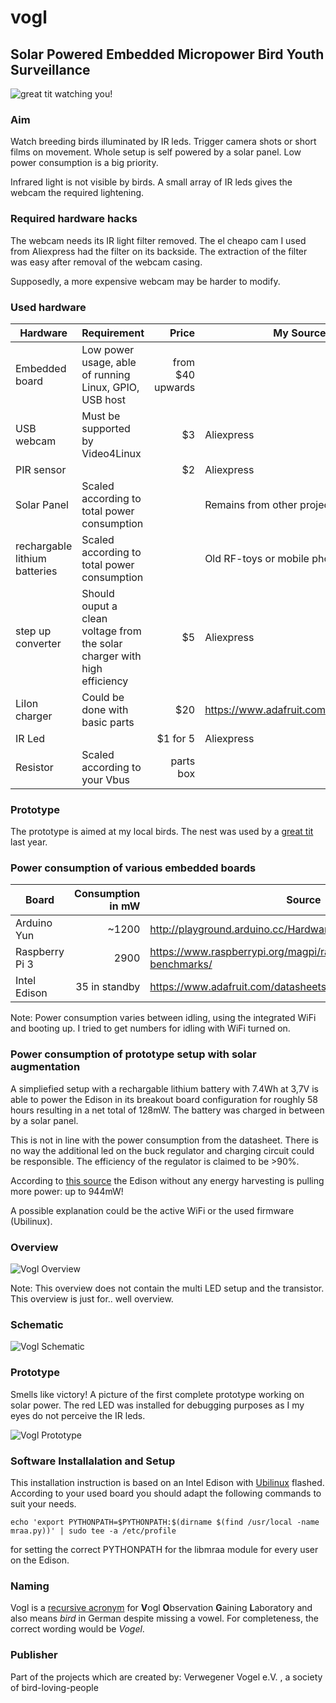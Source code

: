 # vogl
## Solar Powered Embedded Micropower Bird Youth Surveillance

![great tit watching you!](https://upload.wikimedia.org/wikipedia/commons/thumb/3/3c/Great_Tit_%28Parus_major%29_1.jpg/800px-Great_Tit_%28Parus_major%29_1.jpg)

### Aim 
Watch breeding birds illuminated by IR leds. Trigger camera shots or short films on movement. Whole setup is
self powered by a solar panel. Low power consumption is a big priority.

Infrared light is not visible by birds. A small array of IR leds gives the webcam the required lightening.

### Required hardware hacks
The webcam needs its IR light filter removed. The el cheapo cam I used from Aliexpress had the filter on its backside. The
extraction of the filter was easy after removal of the webcam casing.

Supposedly, a more expensive webcam may be harder to modify.

### Used hardware
|Hardware|Requirement|Price|My Source|
|--------|-----------|----:|------|
|Embedded board|Low power usage, able of running Linux, GPIO, USB host|from $40 upwards||
|USB webcam|Must be supported by Video4Linux|$3|Aliexpress|
|PIR sensor||$2|Aliexpress|
|Solar Panel|Scaled according to total power consumption||Remains from other projects|
|rechargable lithium batteries|Scaled according to total power consumption||Old RF-toys or mobile phones|
|step up converter|Should ouput a clean voltage from the solar charger with high efficiency|$5|Aliexpress|
|LiIon charger|Could be done with basic parts|$20|https://www.adafruit.com/products/390|
|IR Led||$1 for 5|Aliexpress|
|Resistor|Scaled according to your Vbus|parts box|

### Prototype
The prototype is aimed at my local birds. The nest was used by a [great tit](https://en.wikipedia.org/wiki/Great_tit) last year.

### Power consumption of various embedded boards
|Board|Consumption in mW|Source|
|-----|----------:|------|
|Arduino Yun|~1200|http://playground.arduino.cc/Hardware/Yun#power_consumption|
|Raspberry Pi 3|2900|https://www.raspberrypi.org/magpi/raspberry-pi-3-specs-benchmarks/|
|Intel Edison|35 in standby|https://www.adafruit.com/datasheets/EdisonDatasheet.pdf|

Note: Power consumption varies between idling, using the integrated WiFi and booting up. I tried to get 
numbers for idling with WiFi turned on.

### Power consumption of prototype setup with solar augmentation

A simpliefied setup with a rechargable lithium battery with 7.4Wh at 3,7V is able to power the Edison in its breakout
board configuration for roughly 58 hours resulting in a net total of 128mW. The battery was charged in between by 
a solar panel.

This is not in line with the power consumption from the datasheet. There is no way the additional led on the buck
regulator and charging circuit could be responsible. The efficiency of the regulator is claimed to be >90%.

According to [this source](https://scivision.co/measured-power-consumption-of-intel-edison/) the Edison without any
energy harvesting is pulling more power: up to 944mW!

A possible explanation could be the active WiFi or the used firmware (Ubilinux).

### Overview
![Vogl Overview](https://github.com/barde/vogl/raw/master/overview.png)

Note: This overview does not contain the multi LED setup and the transistor. This overview is just for.. well overview.

### Schematic
![Vogl Schematic](https://github.com/barde/vogl/raw/master/schematic.png)

### Prototype

Smells like victory! A picture of the first complete prototype working on solar power. The red LED was installed for debugging
purposes as I my eyes do not perceive the IR leds.

![Vogl Prototype](https://github.com/barde/vogl/raw/master/vogl_protoype_setup.jpg)

### Software Installalation and Setup
This installation instruction is based on an Intel Edison with [Ubilinux](http://www.emutexlabs.com/ubilinux) flashed. 
According to your used board you should adapt the following commands to suit your needs.

```
echo 'export PYTHONPATH=$PYTHONPATH:$(dirname $(find /usr/local -name mraa.py))' | sudo tee -a /etc/profile
```
for setting the correct PYTHONPATH for the libmraa module for every user on the Edison.


### Naming
Vogl is a [recursive acronym](https://en.wikipedia.org/wiki/Recursive_acronym) for
**V**ogl
**O**bservation
**G**aining
**L**aboratory
and also means *bird* in German despite missing a vowel. For completeness, the correct wording
would be *Vogel*.

### Publisher
Part of the projects which are created by: Verwegener Vogel e.V. , a society of bird-loving-people 
